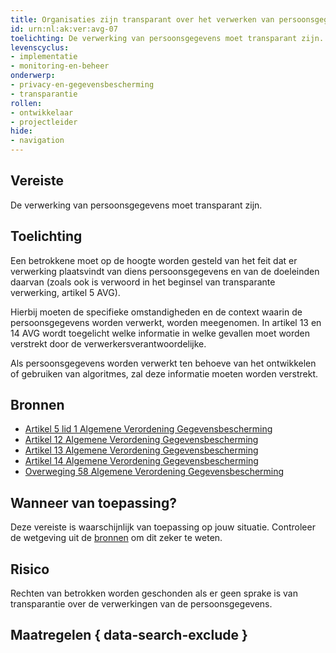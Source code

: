 ```yaml
---
title: Organisaties zijn transparant over het verwerken van persoonsgegevens
id: urn:nl:ak:ver:avg-07
toelichting: De verwerking van persoonsgegevens moet transparant zijn. 
levenscyclus:
- implementatie
- monitoring-en-beheer
onderwerp:
- privacy-en-gegevensbescherming
- transparantie
rollen:
- ontwikkelaar
- projectleider
hide:
- navigation
---
```


<!-- tags -->
## Vereiste

De verwerking van persoonsgegevens moet transparant zijn.

## Toelichting

Een betrokkene moet op de hoogte worden gesteld van het feit dat er verwerking plaatsvindt van diens persoonsgegevens en van de doeleinden daarvan (zoals ook is verwoord in het beginsel van transparante verwerking, artikel 5 AVG).

Hierbij moeten de specifieke omstandigheden en de context waarin de persoonsgegevens worden verwerkt, worden meegenomen.
In artikel 13 en 14 AVG wordt toegelicht welke informatie in welke gevallen moet worden verstrekt door de verwerkersverantwoordelijke.

Als persoonsgegevens worden verwerkt ten behoeve van het ontwikkelen of gebruiken van algoritmes, zal deze informatie moeten worden verstrekt.

## Bronnen

- [Artikel 5 lid 1 Algemene Verordening Gegevensbescherming](https://eur-lex.europa.eu/legal-content/NL/TXT/HTML/?uri=CELEX:32016R0679#d1e1802-1-1)
- [Artikel 12 Algemene Verordening Gegevensbescherming](https://eur-lex.europa.eu/legal-content/NL/TXT/HTML/?uri=CELEX:32016R0679#d1e2174-1-1)
- [Artikel 13 Algemene Verordening Gegevensbescherming](https://eur-lex.europa.eu/legal-content/NL/TXT/HTML/?uri=CELEX:32016R0679#d1e2246-1-1)
- [Artikel 14 Algemene Verordening Gegevensbescherming](https://eur-lex.europa.eu/legal-content/NL/TXT/HTML/?uri=CELEX:32016R0679#d1e2347-1-1)
- [Overweging 58 Algemene Verordening Gegevensbescherming](https://eur-lex.europa.eu/legal-content/NL/TXT/HTML/?uri=CELEX:32016R0679#d1e40-1-1)

## Wanneer van toepassing? 
<!-- tags-ai-act -->
Deze vereiste is waarschijnlijk van toepassing op jouw situatie. Controleer de wetgeving uit de [bronnen](#bronnen) om dit zeker te weten. 

## Risico

Rechten van betrokken worden geschonden als er geen sprake is van transparantie over de verwerkingen van de persoonsgegevens.
 
## Maatregelen { data-search-exclude }

<!-- list_maatregelen vereiste/avg-07-transparantie-bij-verwerken-persoonsgegevens no-search no-onderwerp no-rol no-levenscyclus -->
